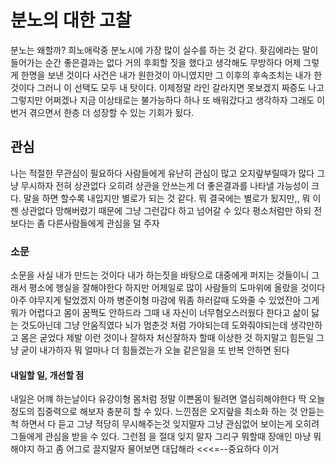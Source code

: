 # 분노의 대한 고찰

분노는 왜할까? 희노애락중 분노시에 가장 많이 실수를 하는 것 같다. 홧김에라는 말이 들어가는 순간 좋은결과는 없다 거의 후회할 짓을 했다고 생각해도 무방하다 어제 그렇게 한명을 보낸 것이다 사건은 내가 원한것이 아니였지만 그 이후의 후속조치는 내가 한 것이다 그러니 이 선택도 모두 내 탓이다. 이제정말 라인 갈라지면 못보겠지 짜증도 나고 그렇지만 어쩌겠나 지금 이상태로는 불가능하다 하나 또 배워갔다고 생각하자 그래도 이번거 겪으면서 한층 더 성장할 수 있는 기회가 됬다.

## 관심

나는 적절한 무관심이 필요하다 사람들에게 유난히 관심이 많고 오지랖부릴때가 많다 그냥 무시하자 전혀 상관없다 오히려 상관을 안쓰는게 더 좋은결과를 나타낼 가능성이 크다. 말을 하면 할수록 내입지만 별로가 되는 것 같다. 뭐 결국에는 별로가 됬지만,, 뭐 이젠 상관없다 망해버렸기 때문에 그냥 그런갑다 하고 넘어갈 수 있다 평소처럼만 하되 전보다는 좀 다른사람들에게 관심을 덜 주자 

### 소문

소문을 사실 내가 만드는 것이다 내가 하는짓을 바탕으로 대중에게 퍼지는 것들이니 그래서 평소에 행실을 잘해야한다 하지만 어제일로 많이 사람들의 도마위에 올랐을 것이다 아주 야무지게 털었겠지 아까 병준이형 마감에 뭐좀 하러갈때 도와줄 수 있었잔아 그게 뭐가 어렵다고 몸이 꿈쩍도 안하드라 그때 내 자신이 너무혐오스러웠다 한다고 삶이 닳는 것도아닌데 그냥 안움직였다 뇌가 멈춘것 처럼 가야되는데 도와줘야되는데 생각만하고 몸은 굳었다 제발 이런 것이나 잘하자 처신잘하자 할때 이상한 것 하지말고 힘든일 그냥 굳이 내가하자 뭐 얼마나 더 힘들겠는가 오늘 같은일을 또 반복 안하면 된다 

#### 내일할 일, 개선할 점

내일은 어꺠 하는날이다 유강이형 몸처럼 정말 이쁜몸이 될려면 열심히해야한다 딱 오늘정도의 집중력으로 해보자 충분히 할 수 있다. 느낀점은 오지랖을 최소화 하는 것 안듣는척 하면서 다 듣고 그냥 적당히 무시해주는것 잊지말자 그냥 관심없어 보이는게 오히려 그들에게 관심을 받을 수 있다. 그런점 을 절대 잊지 말자 그리구 뭐할때 장애인 마냥 뭐해야지 하고 좀 어그로 끌지말자 물어보면 대답해라 <<<=--중요하다 이거 